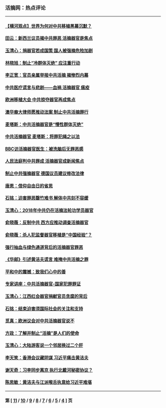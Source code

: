 ### 活摘网：热点评论
---
#### [【横河观点】世界为何对中共移植黑幕沉默？](../../pages/nf5879/n13244249.md?12110430) 
#### [田云：新西兰议员揭中共罪恶 活摘器官是焦点](../../pages/nf5879/n13070629.md?12110430) 
#### [玉清心：捐器官若成国策 国人被强摘危险加剧](../../pages/nf5879/n12802713.md?12110430) 
#### [林晓旭：制止“冷群体灭绝” 应注重行动](../../pages/nf5879/n12779736.md?12110430) 
#### [李正宽：官员亲属举报中共活摘 揭惨烈内幕](../../pages/nf5879/n12684490.md?12110430) 
#### [中共医疗谎言与悲剧——血祸 活摘器官 瘟疫](../../pages/nf5879/n12372103.md?12110430) 
#### [欧洲移植大会 中共掠夺器官再成焦点](../../pages/nf5879/n11538883.md?12110430) 
#### [澳华裔大律师愿推动法案 制止中共活摘罪行](../../pages/nf5879/n11377039.md?12110430) 
#### [麦塔斯：中共活摘器官是“慢性群体灭绝”](../../pages/nf5879/n11350529.md?12110430) 
#### [中共活摘器官 麦塔斯：将罪犯绳之以法](../../pages/nf5879/n11347973.md?12110430) 
#### [BBC访活摘器官医生：被洗脑后无罪恶感](../../pages/nf5879/n11335935.md?12110430) 
#### [人民法庭判中共罪成 活摘器官成新闻焦点](../../pages/nf5879/n11331578.md?12110430) 
#### [制止中共强摘器官 德国议员建议修改法律](../../pages/nf5879/n11249451.md?12110430) 
#### [唐恩：信仰自由日的省思](../../pages/nf5879/n11003525.md?12110430) 
#### [石铭：迫害罪恶罄竹难书  解体中共刻不容缓](../../pages/nf5879/n10942855.md?12110430) 
#### [玉清心：2018年中共仍在活摘法轮功学员器官](../../pages/nf5879/n10914646.md?12110430) 
#### [俞晓薇：反制中共 西方应推动调查活摘器官](../../pages/nf5879/n10794671.md?12110430) 
#### [俞晓薇：杀人犯监督器官移植是“中国经验”？](../../pages/nf5879/n10466427.md?12110430) 
#### [强行抽血与绿色通道背后的活摘器官罪恶](../../pages/nf5879/n10004708.md?12110430) 
#### [《华邮》引述黄洁夫谎言 难掩中共活摘之罪](../../pages/nf5879/n9642309.md?12110430) 
#### [平和中的震撼：致我们心中的善](../../pages/nf5879/n9021123.md?12110430) 
#### [专家讲座：中共活摘器官-国家犯罪罪证](../../pages/nf5879/n8828153.md?12110430) 
#### [玉清心：江西红会器官捐献官员贪腐的背后](../../pages/nf5879/n8522122.md?12110430) 
#### [石铭：结束迫害须国际社会的关注和支持](../../pages/nf5879/n8443497.md?12110430) 
#### [觅真：欧洲议会对中共活摘器官说不](../../pages/nf5879/n8337486.md?12110430) 
#### [方政：了解并制止“活摘”是人们的使命](../../pages/nf5879/n8329214.md?12110430) 
#### [玉清心：大陆游客说一个邻居换过二个肝](../../pages/nf5879/n8291404.md?12110430) 
#### [李天笑：香港会议藏阴谋 习近平痛击黄洁夫](../../pages/nf5879/n8241459.md?12110430) 
#### [谢天奇：习李同步离京 执行北戴河秘密协议？](../../pages/nf5879/n8230418.md?12110430) 
#### [陈思敏：黄洁夫与江派喉舌执意给习近平难堪](../../pages/nf5879/n8222166.md?12110430) 

---
#### 第 [ [11](./11.md?12110430) / [10](./10.md?12110430) / [9](./9.md?12110430) / [8](./8.md?12110430) / [7](./7.md?12110430) / [6](./6.md?12110430) / [5](./5.md?12110430) / [4](./4.md?12110430) ] 页
